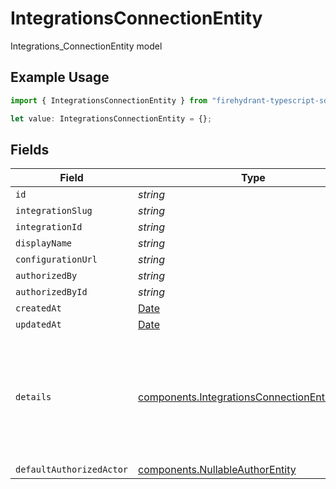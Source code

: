 # IntegrationsConnectionEntity

Integrations_ConnectionEntity model

## Example Usage

```typescript
import { IntegrationsConnectionEntity } from "firehydrant-typescript-sdk/models/components";

let value: IntegrationsConnectionEntity = {};
```

## Fields

| Field                                                                                                                                                           | Type                                                                                                                                                            | Required                                                                                                                                                        | Description                                                                                                                                                     |
| --------------------------------------------------------------------------------------------------------------------------------------------------------------- | --------------------------------------------------------------------------------------------------------------------------------------------------------------- | --------------------------------------------------------------------------------------------------------------------------------------------------------------- | --------------------------------------------------------------------------------------------------------------------------------------------------------------- |
| `id`                                                                                                                                                            | *string*                                                                                                                                                        | :heavy_minus_sign:                                                                                                                                              | N/A                                                                                                                                                             |
| `integrationSlug`                                                                                                                                               | *string*                                                                                                                                                        | :heavy_minus_sign:                                                                                                                                              | N/A                                                                                                                                                             |
| `integrationId`                                                                                                                                                 | *string*                                                                                                                                                        | :heavy_minus_sign:                                                                                                                                              | N/A                                                                                                                                                             |
| `displayName`                                                                                                                                                   | *string*                                                                                                                                                        | :heavy_minus_sign:                                                                                                                                              | N/A                                                                                                                                                             |
| `configurationUrl`                                                                                                                                              | *string*                                                                                                                                                        | :heavy_minus_sign:                                                                                                                                              | N/A                                                                                                                                                             |
| `authorizedBy`                                                                                                                                                  | *string*                                                                                                                                                        | :heavy_minus_sign:                                                                                                                                              | N/A                                                                                                                                                             |
| `authorizedById`                                                                                                                                                | *string*                                                                                                                                                        | :heavy_minus_sign:                                                                                                                                              | N/A                                                                                                                                                             |
| `createdAt`                                                                                                                                                     | [Date](https://developer.mozilla.org/en-US/docs/Web/JavaScript/Reference/Global_Objects/Date)                                                                   | :heavy_minus_sign:                                                                                                                                              | N/A                                                                                                                                                             |
| `updatedAt`                                                                                                                                                     | [Date](https://developer.mozilla.org/en-US/docs/Web/JavaScript/Reference/Global_Objects/Date)                                                                   | :heavy_minus_sign:                                                                                                                                              | N/A                                                                                                                                                             |
| `details`                                                                                                                                                       | [components.IntegrationsConnectionEntityDetails](../../models/components/integrationsconnectionentitydetails.md)                                                | :heavy_minus_sign:                                                                                                                                              | Integration-specific details of this connection. As identified by the integration_slug, this object will be represented by that integration's ConnectionEntity. |
| `defaultAuthorizedActor`                                                                                                                                        | [components.NullableAuthorEntity](../../models/components/nullableauthorentity.md)                                                                              | :heavy_minus_sign:                                                                                                                                              | N/A                                                                                                                                                             |